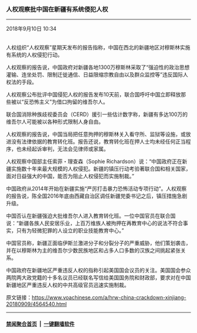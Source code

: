 ### 人权观察批中国在新疆有系统侵犯人权
------------------------

<div class="published">
 <span class="date" title="中国时间">
  <time datetime="2018-09-10T10:34:57+08:00">
   2018年9月10日 10:34
  </time>
 </span>
</div>
<br/>
<div class="wsw">
 <p>
  人权组织“人权观察”星期天发布的报告指称，中国在西北的新疆地区对穆斯林实施有系统的人权侵犯行动。
 </p>
 <p>
  人权观察的报告说，中国政府对新疆各地1300万穆斯林采取了“强迫性的政治思想灌输、连坐处罚、限制迁徙通信、日益限缩宗教自由以及群众监控等”违反国际人权法的手段。
 </p>
 <p>
  人权观察公布批评中国侵犯人权的报告发布10天前，联合国呼吁中国立即释放那些被以“反恐怖主义”为借口拘留的维吾尔人。
 </p>
 <p>
  联合国消除种族歧视委员会（CERD）援引一些估计数字称，新疆有多达100万的维吾尔人可能被以各种形式限制人身自由。
 </p>
 <p>
  人权观察的报告说，中国当局把任意拘押的穆斯林关入看守所、监狱等设施，或放进没有法律依据的教育转化班。报告还说，教育转化班在押人士均未经任何正当程序，也未经起诉审判，无法会见律师或家属。
 </p>
 <p>
  人权观察中国部主任索菲・理查森（Sophie Richardson）说：“中国政府正在新疆实施数十年来最大规模的人权侵犯。新疆的镇压行动考验著联合国和相关国家，面对日益强大的中国，能否为阻止人权侵犯而实施制裁。”
 </p>
 <p>
  中国政府从2014年开始在新疆实施“严厉打击暴力恐怖活动专项行动”。人权观察的报告说，陈全国2016年底由西藏自治区调任新疆党委书记之后，镇压措施急剧升级。
 </p>
 <p>
  中国否认在新疆强迫大批维吾尔人进入教育转化班。一位中国官员在联合国说：“新疆各族人民安居乐业，上百万维族人被拘押在再教育中心的说法不符合事实，只有为轻微犯罪的人设立的职业技能教育中心。”
 </p>
 <p>
  中国官员称，新疆正面临伊斯兰激进分子和分裂分子的严重威胁，他们策划袭击，并在以穆斯林为主的维吾尔少数民族地区和占多人口多数的汉族之间挑起紧张关系。
 </p>
 <p>
  中国政府在新疆地区严重违反人权的指称引起美国国会议员的关注。美国国会参众两院两大政党籍的十多名议员已经联名写信给美国国务院和财政部，要求对在中国新疆地区严重违反人权的中共高级官员迅速实施制裁。
 </p>
</div>

原文链接：https://www.voachinese.com/a/hrw-china-crackdown-xinjiang-20180909/4564540.html


------------------------
#### [禁闻聚合首页](https://github.com/gfw-breaker/banned-news/blob/master/README.md) &nbsp;|&nbsp;  [一键翻墙软件](https://github.com/gfw-breaker/nogfw/blob/master/README.md)